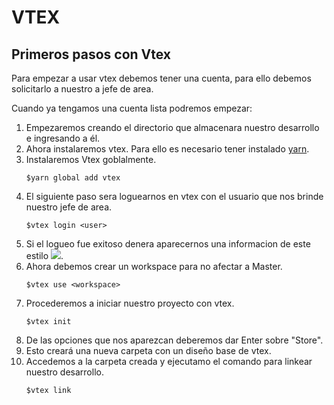 # VTEX

## Primeros pasos con Vtex
Para empezar a usar vtex debemos tener una cuenta, para ello debemos solicitarlo a nuestro a jefe de area.

Cuando ya tengamos una cuenta lista podremos empezar:

1. Empezaremos creando el directorio que almacenara nuestro desarrollo e ingresando a él.
2.  Ahora instalaremos vtex. Para ello es necesario tener instalado [yarn](https://classic.yarnpkg.com/en/docs/install/#windows-stable).
3. Instalaremos Vtex goblalmente.
	```
	$yarn global add vtex
	```
4. El siguiente paso sera loguearnos en vtex con el usuario que nos brinde nuestro jefe de area.
	```
	$vtex login <user>
	```
5. Si el logueo fue exitoso denera aparecernos una informacion de este estilo 
	![](https://i.ibb.co/JsKBgKT/vtex-login.png).
6.  Ahora debemos crear un workspace para no afectar a Master.
	```
	$vtex use <workspace>
	```
7. Procederemos a iniciar nuestro proyecto con vtex.
	```
	$vtex init
	```
8. De las opciones que nos aparezcan deberemos dar Enter sobre "Store".
8. Esto creará una nueva carpeta con un diseño base de vtex.
10. Accedemos a la carpeta creada y ejecutamo el comando para linkear nuestro desarrollo.
	```
	$vtex link
	```
